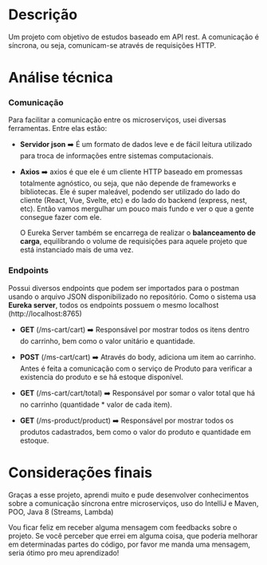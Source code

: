 # Descrição
Um projeto com objetivo de estudos baseado em API rest. A comunicação é síncrona, ou seja, comunicam-se através de requisições HTTP.


# Análise técnica

### Comunicação
Para facilitar a comunicação entre os microserviços, usei diversas ferramentas. Entre elas estão: 
- <b>Servidor json</b> ➡️ É um formato de dados leve e de fácil leitura utilizado para troca de informações entre sistemas computacionais. 
- <b>Axios</b> ➡️ axios é que ele é um cliente HTTP baseado em promessas totalmente agnóstico, ou seja, que não depende de frameworks e bibliotecas. Ele é super maleável, podendo ser utilizado do lado do cliente (React, Vue, Svelte, etc) e do lado do backend (express, nest, etc). Então vamos mergulhar um pouco mais fundo e ver o que a gente consegue fazer com ele.
  
  O Eureka Server também se encarrega de realizar o <b>balanceamento de carga</b>, equilibrando o volume de requisições para aquele projeto que está instanciado mais de uma vez.

### Endpoints

Possui diversos endpoints que podem ser importados para o postman usando o arquivo JSON disponibilizado no repositório. Como o sistema usa <b>Eureka server</b>, todos os endpoints possuem o mesmo localhost (http://localhost:8765)

- <b>GET</b> (/ms-cart/cart) ➡️ Responsável por mostrar todos os itens dentro do carrinho, bem como o valor unitário e quantidade.
  
- <b>POST</b> (/ms-cart/cart) ➡️ Através do body, adiciona um item ao carrinho. Antes é feita a comunicação com o serviço de Produto para verificar a existencia do produto e se há estoque disponível.
  
- <b>GET</b> (/ms-cart/cart/total) ➡️ Responsável por somar o valor total que há no carrinho (quantidade * valor de cada item).
  
- <b>GET</b> (/ms-product/product) ➡️ Responsável por mostrar todos os produtos cadastrados, bem como o valor do produto e quantidade em estoque.

# Considerações finais

Graças a esse projeto, aprendi muito e pude desenvolver conhecimentos sobre a comunicação síncrona entre microserviços, uso do IntelliJ e Maven, POO, Java 8 (Streams, Lambda)

Vou ficar feliz em receber alguma mensagem com feedbacks sobre o projeto.
Se você perceber que errei em alguma coisa, que poderia melhorar em determinadas partes do código, por favor me manda uma mensagem, seria ótimo pro meu aprendizado!
